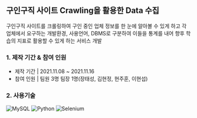 ## 구인구직 사이트 Crawling을 활용한 Data 수집 
구인구직 사이트를 크롤링하여 구인 중인 업체 정보를 한 눈에 알아볼 수 있게 하고 
각 업체에서 요구하는 개발환경, 사용언어, DBMS로 구분하여 이들을 통계를 내어
향후 학습의 지표로 활용할 수 있게 하는 서비스 개발 


### 1. 제작 기간 & 참여 인원 
- 제작 기간 | 2021.11.08 ~ 2021.11.16 
- 참여 인원 | 팀원 3명 팀장 1명(장태성, 김현정, 현주훈, 이현섭)


### 2. 사용기술 
<img alt="MySQL" src ="https://img.shields.io/badge/MySQL-4479A1.svg?&style=for-the-badge&logo=MySQL&logoColor=white"/> 
<img alt="Python" src ="https://img.shields.io/badge/Python-3776AB.svg?&style=for-the-badge&logo=Python&logoColor=white"/>
<img alt="Selenium" src ="https://img.shields.io/badge/Selenium-43B02A.svg?&style=for-the-badge&logo=Selenium&logoColor=white"/>

